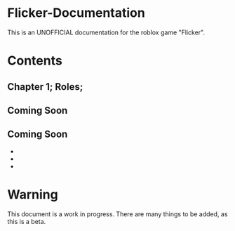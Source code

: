 # Flicker-Documentation
 This is an UNOFFICIAL documentation for the roblox game "Flicker".
 
 # Contents
 Chapter 1; Roles;
 -
 Coming Soon
 -
 Coming Soon
 -
 -
 -
 -
 
 # Warning
 This document is a work in progress. There are many things to be added, as this is a beta.
